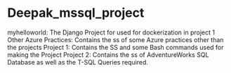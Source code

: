 # Deepak_mssql_project
myhelloworld: The Django Project for used for dockerization in project 1
Other Azure Practices: Contains the ss of some Azure practices other than the projects
Project 1: Contains the SS and some Bash commands used for making the Project
Project 2: Contains the ss of AdventureWorks SQL Database as well as the T-SQL Queries required.
